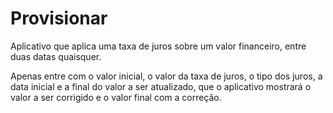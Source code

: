 Provisionar
===========

Aplicativo que aplica uma taxa de juros sobre um valor financeiro, entre duas datas quaisquer.

Apenas entre com o valor inicial, o valor da taxa de juros, o tipo dos juros, a data inicial e a final do valor a ser atualizado, que o aplicativo mostrará o valor a ser corrigido e o valor final com a correção.
